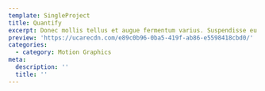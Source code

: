 ```yaml
---
template: SingleProject
title: Quantify
excerpt: Donec mollis tellus et augue fermentum varius. Suspendisse eu ante nisi. Fusce laoreet ante risus, ornare fermentum mi placerat ac. Nulla facilisi. Interdum et malesuada fames ac ante ipsum primis in faucibus.
preview: 'https://ucarecdn.com/e89c0b96-0ba5-419f-ab86-e5598418cbd0/'
categories:
  - category: Motion Graphics
meta:
  description: ''
  title: ''
---
```

